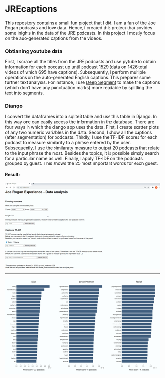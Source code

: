 # JREcaptions
This repository contains a small fun project that I did. I am a fan of the Joe Rogan podcasts and love data. Hence, I created this project that povides some inights in the data of the JRE podcasts. 
In this project I mostly focus on the auo-generated captions from the videos. 

### Obtianing youtube data
First, I scrape all the titles from the JRE podcasts and use pytube to obtain information for each podcast up until podcast 1529 (data on 1426 total videos of which 695 have captions). 
Subsequently, I perform multiple operations on the auto-generated English captions. This prepares some further text analysis. 
For instance, I use [Deep Segment](https://github.com/notAI-tech/deepsegment) to make the captions (which don't have any punctuation marks) more readable by splitting the text into segments.

### Django
I convert the dataframes into a sqlite3 table and use this table in Django. In this way one can easily access the information in the database.
There are four ways in which the django app uses the data. 
First, I create scatter plots of any two numeric variables in the data. 
Second, I show all the captions (after segmentation) for podcasts. 
Thirdly, I use the TF-IDF scores for each podcast to measure similarity to a phrase entered by the user. Subsequently, I use the similaraty measure to output 20 podcasts that relate to the input phrase the most. 
Besides the topics, it is possible simply search for a particular name as well.
Finally, I apply TF-IDF on the podcasts grouped by guest. This shows the 25 most important words for each guest.

#### Result:

![clicking through the django project](./mediaMD/jregif.gif)

---

![Example output TF-IDF](./mediaMD/example_output.PNG)

